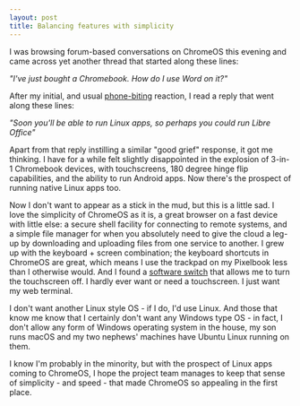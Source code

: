```yaml
---
layout: post
title: Balancing features with simplicity
---
```


I was browsing forum-based conversations on ChromeOS this evening and came across yet another thread that started along these lines:

_"I've just bought a Chromebook. How do I use Word on it?"_

After my initial, and usual [phone-biting](https://www.youtube.com/watch?v=a4GHDKOaN1A) reaction, I read a reply that went along these lines:

_"Soon you'll be able to run Linux apps, so perhaps you could run Libre Office"_

Apart from that reply instilling a similar "good grief" response, it got me thinking. I have for a while felt slightly disappointed in the explosion of 3-in-1 Chromebook devices, with touchscreens, 180 degree hinge flip capabilities, and the ability to run Android apps. Now there's the prospect of running native Linux apps too.

Now I don't want to appear as a stick in the mud, but this is a little sad. I love the simplicity of ChromeOS as it is, a great browser on a fast device with little else: a secure shell facility for connecting to remote systems, and a simple file manager for when you absolutely need to give the cloud a leg-up by downloading and uploading files from one service to another. I grew up with the keyboard + screen combination; the keyboard shortcuts in ChromeOS are great, which means I use the trackpad on my Pixelbook less than I otherwise would. And I found a [software switch](https://www.groovypost.com/howto/disable-the-touchpad-on-a-google-chromebook/) that allows me to turn the touchscreen off. I hardly ever want or need a touchscreen. I just want my web terminal.

I don't want another Linux style OS - if I do, I'd use Linux. And those that know me know that I certainly don't want any Windows type OS - in fact, I don't allow any form of Windows operating system in the house, my son runs macOS and my two nephews' machines have Ubuntu Linux running on them. 

I know I'm probably in the minority, but with the prospect of Linux apps coming to ChromeOS, I hope the project team manages to keep that sense of simplicity - and speed - that made ChromeOS so appealing in the first place. 

